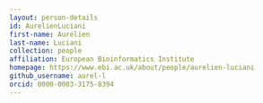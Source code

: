```yaml
---
layout: person-details
id: AurelienLuciani
first-name: Aurélien
last-name: Luciani
collection: people
affiliation: European Bioinformatics Institute
homepage: https://www.ebi.ac.uk/about/people/aurelien-luciani
github_username: aurel-l
orcid: 0000-0003-3175-8394
---
```

